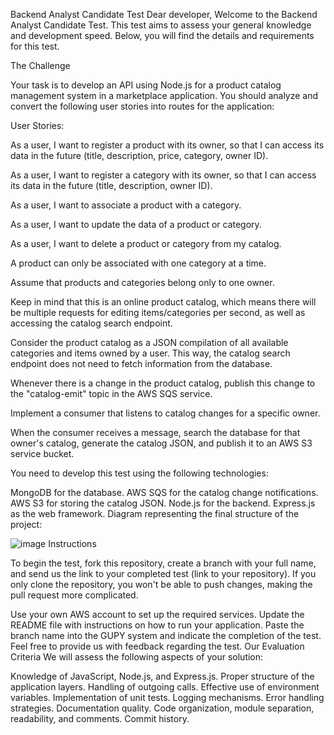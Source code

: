 Backend Analyst Candidate Test
Dear developer,
Welcome to the Backend Analyst Candidate Test. This test aims to assess your general knowledge and development speed. Below, you will find the details and requirements for this test.

The Challenge

Your task is to develop an API using Node.js for a product catalog management system in a marketplace application. You should analyze and convert the following user stories into routes for the application:

User Stories:

As a user, I want to register a product with its owner, so that I can access its data in the future (title, description, price, category, owner ID).

As a user, I want to register a category with its owner, so that I can access its data in the future (title, description, owner ID).

As a user, I want to associate a product with a category.

As a user, I want to update the data of a product or category.

As a user, I want to delete a product or category from my catalog.

A product can only be associated with one category at a time.

Assume that products and categories belong only to one owner.

Keep in mind that this is an online product catalog, which means there will be multiple requests for editing items/categories per second, as well as accessing the catalog search endpoint.

Consider the product catalog as a JSON compilation of all available categories and items owned by a user. This way, the catalog search endpoint does not need to fetch information from the database.

Whenever there is a change in the product catalog, publish this change to the "catalog-emit" topic in the AWS SQS service.

Implement a consumer that listens to catalog changes for a specific owner.

When the consumer receives a message, search the database for that owner's catalog, generate the catalog JSON, and publish it to an AWS S3 service bucket.

You need to develop this test using the following technologies:

MongoDB for the database.
AWS SQS for the catalog change notifications.
AWS S3 for storing the catalog JSON.
Node.js for the backend.
Express.js as the web framework.
Diagram representing the final structure of the project:

![image](https://github.com/githubanotaai/new-test-backend-nodejs/assets/52219768/504ba448-f128-41db-ae86-18dc19c0dc9d)
Instructions

To begin the test, fork this repository, create a branch with your full name, and send us the link to your completed test (link to your repository). If you only clone the repository, you won't be able to push changes, making the pull request more complicated.

Use your own AWS account to set up the required services.
Update the README file with instructions on how to run your application.
Paste the branch name into the GUPY system and indicate the completion of the test.
Feel free to provide us with feedback regarding the test.
Our Evaluation Criteria We will assess the following aspects of your solution:

Knowledge of JavaScript, Node.js, and Express.js.
Proper structure of the application layers.
Handling of outgoing calls.
Effective use of environment variables.
Implementation of unit tests.
Logging mechanisms.
Error handling strategies.
Documentation quality.
Code organization, module separation, readability, and comments.
Commit history.